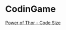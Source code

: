 CodinGame
==========

<a href="https://www.codingame.com/ide/149959591ad7d9628e6bd1992cb8aa2f6985040">Power of Thor - Code Size</a>
